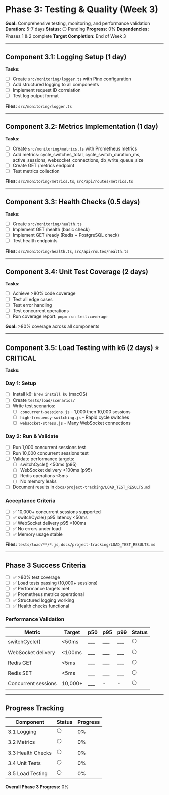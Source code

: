 # Phase 3: Testing & Quality (Week 3)

**Goal:** Comprehensive testing, monitoring, and performance validation
**Duration:** 5-7 days
**Status:** ⚪ Pending
**Progress:** 0%
**Dependencies:** Phases 1 & 2 complete
**Target Completion:** End of Week 3

---

## Component 3.1: Logging Setup (1 day)

**Tasks:**
- [ ] Create `src/monitoring/logger.ts` with Pino configuration
- [ ] Add structured logging to all components
- [ ] Implement request ID correlation
- [ ] Test log output format

**Files:** `src/monitoring/logger.ts`

---

## Component 3.2: Metrics Implementation (1 day)

**Tasks:**
- [ ] Create `src/monitoring/metrics.ts` with Prometheus metrics
- [ ] Add metrics: cycle_switches_total, cycle_switch_duration_ms, active_sessions, websocket_connections, db_write_queue_size
- [ ] Create GET /metrics endpoint
- [ ] Test metrics collection

**Files:** `src/monitoring/metrics.ts`, `src/api/routes/metrics.ts`

---

## Component 3.3: Health Checks (0.5 days)

**Tasks:**
- [ ] Create `src/monitoring/health.ts`
- [ ] Implement GET /health (basic check)
- [ ] Implement GET /ready (Redis + PostgreSQL check)
- [ ] Test health endpoints

**Files:** `src/monitoring/health.ts`, `src/api/routes/health.ts`

---

## Component 3.4: Unit Test Coverage (2 days)

**Tasks:**
- [ ] Achieve >80% code coverage
- [ ] Test all edge cases
- [ ] Test error handling
- [ ] Test concurrent operations
- [ ] Run coverage report: `pnpm run test:coverage`

**Goal:** >80% coverage across all components

---

## Component 3.5: Load Testing with k6 (2 days) ⭐ CRITICAL

**Tasks:**

### Day 1: Setup
- [ ] Install k6: `brew install k6` (macOS)
- [ ] Create `tests/load/scenarios/`
- [ ] Write test scenarios:
  - [ ] `concurrent-sessions.js` - 1,000 then 10,000 sessions
  - [ ] `high-frequency-switching.js` - Rapid cycle switches
  - [ ] `websocket-stress.js` - Many WebSocket connections

### Day 2: Run & Validate
- [ ] Run 1,000 concurrent sessions test
- [ ] Run 10,000 concurrent sessions test
- [ ] Validate performance targets:
  - [ ] switchCycle() <50ms (p95)
  - [ ] WebSocket delivery <100ms (p95)
  - [ ] Redis operations <5ms
  - [ ] No memory leaks
- [ ] Document results in `docs/project-tracking/LOAD_TEST_RESULTS.md`

### Acceptance Criteria
- [ ] ✅ 10,000+ concurrent sessions supported
- [ ] ✅ switchCycle() p95 latency <50ms
- [ ] ✅ WebSocket delivery p95 <100ms
- [ ] ✅ No errors under load
- [ ] ✅ Memory usage stable

**Files:** `tests/load/**/*.js`, `docs/project-tracking/LOAD_TEST_RESULTS.md`

---

## Phase 3 Success Criteria

- [ ] ✅ >80% test coverage
- [ ] ✅ Load tests passing (10,000+ sessions)
- [ ] ✅ Performance targets met
- [ ] ✅ Prometheus metrics operational
- [ ] ✅ Structured logging working
- [ ] ✅ Health checks functional

### Performance Validation

| Metric | Target | p50 | p95 | p99 | Status |
|--------|--------|-----|-----|-----|--------|
| switchCycle() | <50ms | ___ | ___ | ___ | ⚪ |
| WebSocket delivery | <100ms | ___ | ___ | ___ | ⚪ |
| Redis GET | <5ms | ___ | ___ | ___ | ⚪ |
| Redis SET | <5ms | ___ | ___ | ___ | ⚪ |
| Concurrent sessions | 10,000+ | ___ | - | - | ⚪ |

---

## Progress Tracking

| Component | Status | Progress |
|-----------|--------|----------|
| 3.1 Logging | ⚪ | 0% |
| 3.2 Metrics | ⚪ | 0% |
| 3.3 Health Checks | ⚪ | 0% |
| 3.4 Unit Tests | ⚪ | 0% |
| 3.5 Load Testing | ⚪ | 0% |

**Overall Phase 3 Progress:** 0%
